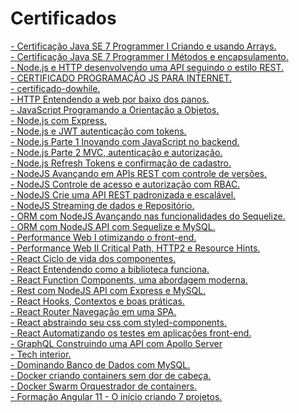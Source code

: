 # Certificados

<div>
  <a href="https://cursos.alura.com.br/certificate/a7b05b4a-69ed-4bd7-bad9-39b6b1e91cb5">
    - Certificação Java SE 7 Programmer I Criando e usando Arrays.
  </a>
</div>

<div>
  <a href="https://cursos.alura.com.br/certificate/df27a731-ce5e-42c8-b7be-14a4859c3649">
    - Certificação Java SE 7 Programmer I Métodos e encapsulamento.
  </a>
</div>

<div>
  <a href="https://cursos.alura.com.br/certificate/09320df1-c8b4-455d-bd67-9d027b72ec5c">
    - Node.js e HTTP desenvolvendo uma API seguindo o estilo REST.
  </a>
</div>

<div>
  <a
    href="https://github.com/Williams25/certificados/blob/master/CERTIFICADO%20PROGRAMA%C3%87%C3%83O%20JS%20PARA%20INTERNET.pdf">
    - CERTIFICADO PROGRAMAÇÃO JS PARA INTERNET.
  </a>
</div>

<div>
  <a href="https://github.com/Williams25/certificados/blob/master/certificado-dowhile.pdf">
    - certificado-dowhile.
  </a>
</div>

<div>
  <a href="https://cursos.alura.com.br/certificate/2d0bfdbe-d20e-40b5-ae98-7cfe2d987860">
    - HTTP Entendendo a web por baixo dos panos.
  </a>
</div>

<div>
  <a href="https://cursos.alura.com.br/certificate/d1ec660e-1785-44da-a565-1639212507bf">
    - JavaScript Programando a Orientação a Objetos.
  </a>
</div>

<div>
  <a href="https://cursos.alura.com.br/degree/certificate/e1cab2ae-4861-44a2-92ef-571c5f6fbf7b">
    - Node.js com Express.
  </a>
</div>

<div>
  <a href="https://cursos.alura.com.br/certificate/0d7461b2-3274-4a5c-a295-7fbdcfc8f07f">
    - Node.js e JWT autenticação com tokens.
  </a>
</div>

<div>
  <a href="https://cursos.alura.com.br/certificate/d9028f17-4d8d-4c89-87f8-8a6e02b1fbe8">
    - Node.js Parte 1 Inovando com JavaScript no backend.
  </a>
</div>

<div>
  <a href="https://cursos.alura.com.br/certificate/80366223-43a0-42a3-9fd8-56f8fdb0ace3">
    - Node.js Parte 2 MVC, autenticação e autorização.
  </a>
</div>

<div>
  <a href="https://cursos.alura.com.br/certificate/482e57ba-8d66-4baa-b165-d1db442dea95">
    - Node.js Refresh Tokens e confirmação de cadastro.
  </a>
</div>

<div>
  <a href="https://cursos.alura.com.br/certificate/6d9f1403-c304-4169-93a0-c7db0959ab2f">
    - NodeJS Avançando em APIs REST com controle de versões.
  </a>
</div>

<div>
  <a href="https://cursos.alura.com.br/certificate/ac1b72b3-3e66-4303-b468-e67f5a86f7ff">
    - NodeJS Controle de acesso e autorização com RBAC.
  </a>
</div>

<div>
  <a href="https://cursos.alura.com.br/certificate/2be0c2dc-f754-4c93-9875-838f53ebcb1c">
    - NodeJS Crie uma API REST padronizada e escalável.
  </a>
</div>

<div>
  <a href="https://cursos.alura.com.br/certificate/cb70f78b-8bc8-44bd-b637-bc43860a5860">
    - NodeJS Streaming de dados e Repositório.
  </a>
</div>

<div>
  <a href="https://cursos.alura.com.br/certificate/603d78a5-d650-40d6-b352-31fcc63349df">
    - ORM com NodeJS Avançando nas funcionalidades do Sequelize.
  </a>
</div>

<div>
  <a href="https://cursos.alura.com.br/certificate/71481c3a-a2fa-48a2-ba8e-41b222a47546">
    - ORM com NodeJS API com Sequelize e MySQL.
  </a>
</div>

<div>
  <a href="https://cursos.alura.com.br/certificate/034a7cdb-f1c3-4e20-b212-2f57b6594bd4">
    - Performance Web I otimizando o front-end.
  </a>
</div>

<div>
  <a href="https://cursos.alura.com.br/certificate/31d40521-ac5e-4575-8881-034632130d87">
    - Performance Web II Critical Path, HTTP2 e Resource Hints.
  </a>
</div>

<div>
  <a href="https://cursos.alura.com.br/certificate/f0cf1637-16d8-4acf-aa14-6926e0801944">
    - React Ciclo de vida dos componentes.
  </a>
</div>

<div>
  <a href="https://cursos.alura.com.br/certificate/c7cdb8a3-fc7a-4de7-83f7-a28338fcc72d">
    - React Entendendo como a biblioteca funciona.
  </a>
</div>

<div>
  <a href="https://cursos.alura.com.br/certificate/d803d0af-bd2f-4c96-8ca3-0119e1fe87d5">
    - React Function Components, uma abordagem moderna.
  </a>
</div>

<div>
  <a href="https://cursos.alura.com.br/certificate/06ddd1cd-2dd2-4f0e-99c0-593b5b6329de">
    - Rest com NodeJS API com Express e MySQL.
  </a>
</div>

<div>
  <a href="https://cursos.alura.com.br/certificate/92221cd7-e85f-49ac-8866-7e4e46425b58">
    - React Hooks, Contextos e boas práticas.
  </a>
</div>

<div>
  <a href="https://cursos.alura.com.br/certificate/b77d9432-d018-4d2f-8180-ac7d00030048">
    - React Router Navegação em uma SPA.
  </a>
</div>

<div>
  <a href="https://cursos.alura.com.br/certificate/50de252a-0eb9-482c-8318-74889dbb0765">
    - React abstraindo seu css com styled-components.
  </a>
</div>

<div>
  <a href="https://cursos.alura.com.br/certificate/b5038c97-4595-49dc-9d22-13f5cda75023">
    - React Automatizando os testes em aplicações front-end.
  </a>
</div>

<div>
  <a
    href="https://cursos.alura.com.br/certificate/f44915cb-79a1-4474-86b1-3383436f00bb">
    - GraphQL Construindo uma API com Apollo Server
  </a>
</div>

<div>
  <a href="https://github.com/Williams25/certificados/blob/master/Tech interior.pdf">
    - Tech interior.
  </a>
</div>

<div>
  <a href="https://github.com/Williams25/certificados/blob/master/Dominando Banco de Dados com MySQL.pdf">
    - Dominando Banco de Dados com MySQL.
  </a>
</div>

<div>
  <a
    href="https://cursos.alura.com.br/certificate/619c0b29-7df9-4bd6-9d9b-1895dbb3e0a4">
    - Docker criando containers sem dor de cabeça.
  </a>
</div>

<div>
  <a
    href="https://cursos.alura.com.br/certificate/b7d0ac61-0f6c-4164-86c8-1373cf436e60">
    - Docker Swarm Orquestrador de containers.
  </a>
</div>

<div>
  <a
    href="https://github.com/Williams25/certificados/blob/master/Formação Angular 11 - O início criando 7 projetos.pdf">
    - Formação Angular 11 - O início criando 7 projetos.
  </a>
</div>